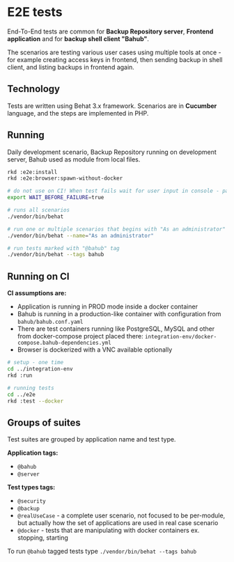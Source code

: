 E2E tests
=========

End-To-End tests are common for **Backup Repository server**, **Frontend application** and for **backup shell client "Bahub"**.

The scenarios are testing various user cases using multiple tools at once - for example creating access keys in frontend, then sending backup in shell client, and listing backups in frontend again.

Technology
----------

Tests are written using Behat 3.x framework. Scenarios are in **Cucumber** language, and the steps are implemented in PHP.


Running
-------

Daily development scenario, Backup Repository running on development server, Bahub used as module from local files.

```bash
rkd :e2e:install
rkd :e2e:browser:spawn-without-docker

# do not use on CI! When test fails wait for user input in console - pause the execution for debugging
export WAIT_BEFORE_FAILURE=true

# runs all scenarios
./vendor/bin/behat

# run one or multiple scenarios that begins with "As an administrator" description
./vendor/bin/behat --name="As an administrator"

# run tests marked with "@bahub" tag
./vendor/bin/behat --tags bahub
```

Running on CI
-------------

**CI assumptions are:**
- Application is running in PROD mode inside a docker container
- Bahub is running in a production-like container with configuration from `bahub/bahub.conf.yaml`
- There are test containers running like PostgreSQL, MySQL and other from docker-compose project placed there: `integration-env/docker-compose.bahub-dependencies.yml`
- Browser is dockerized with a VNC available optionally

```bash
# setup - one time
cd ../integration-env
rkd :run

# running tests
cd ../e2e
rkd :test --docker
```

Groups of suites
----------------

Test suites are grouped by application name and test type.

**Application tags:**
- `@bahub`
- `@server`

**Test types tags:**
- `@security`
- `@backup`
- `@realUseCase` - a complete user scenario, not focused to be per-module, but actually how the set of applications are used in real case scenario
- `@docker` - tests that are manipulating with docker containers ex. stopping, starting

To run `@bahub` tagged tests type `./vendor/bin/behat --tags bahub`
